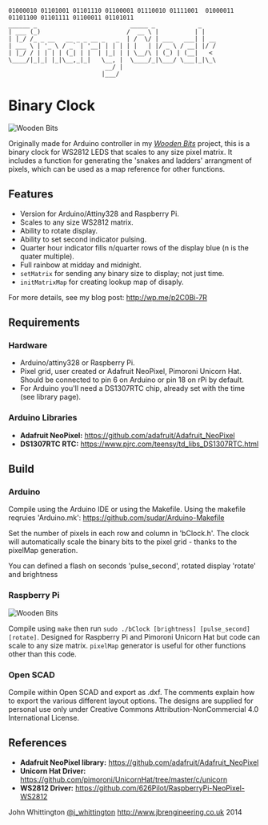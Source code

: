 
```
01000010 01101001 01101110 01100001 01110010 01111001  01000011 01101100 01101111 01100011 01101011
______ _                          _____ _            _    
| ___ (_)                        /  __ \ |          | |   
| |_/ /_ _ __   __ _ _ __ _   _  | /  \/ | ___   ___| | __
| ___ \ | '_ \ / _` | '__| | | | | |   | |/ _ \ / __| |/ /
| |_/ / | | | | (_| | |  | |_| | | \__/\ | (_) | (__|   < 
\____/|_|_| |_|\__,_|_|   \__, |  \____/_|\___/ \___|_|\_\
                           __/ |                          
                          |___/                           
```

# Binary Clock

![Wooden Bits](http://i.imgur.com/n8bL5TM.gif)

Originally made for Arduino controller in my [*Wooden Bits*](http://wp.me/p2C0Bi-7R) project, this is a
binary clock for WS2812 LEDS that scales to any size pixel matrix. It includes
a function for generating the 'snakes and ladders' arrangment of pixels, which
can be used as a map reference for other functions.

## Features

* Version for Arduino/Attiny328 and Raspberry Pi.
* Scales to any size WS2812 matrix.
* Ability to rotate display.
* Ability to set second indicator pulsing.
* Quarter hour indicator fills n/quarter rows of the display blue (n is the
  quater multiple).
* Full rainbow at midday and midnight.
* `setMatrix` for sending any binary size to display; not just time.
* `initMatrixMap` for creating lookup map of disaply.

For more details, see my blog post: http://wp.me/p2C0Bi-7R

## Requirements

### Hardware

* Arduino/attiny328 or Raspberry Pi.
* Pixel grid, user created or Adafruit NeoPixel, Pimoroni Unicorn Hat. Should
  be connected to pin 6 on Arduino or pin 18 on rPi by default.
* For Arduino you'll need a DS1307RTC chip, already set with the time (see
  library page).

### Arduino Libraries  

* **Adafruit NeoPixel:** https://github.com/adafruit/Adafruit_NeoPixel
* **DS1307RTC RTC:** https://www.pjrc.com/teensy/td_libs_DS1307RTC.html

## Build

### Arduino

Compile using the Arduino IDE or using the Makefile. Using the makefile reqruies 'Arduino.mk':
https://github.com/sudar/Arduino-Makefile

Set the number of pixels in each row and column in 'bClock.h'. The clock will automatically scale
the binary bits to the pixel grid - thanks to the pixelMap generation.

You can defined a flash on seconds 'pulse_second', rotated display 'rotate' and brightness

### Raspberry Pi

![Wooden Bits](http://i.imgur.com/KnXqW3E.gif)

Compile using `make` then run `sudo ./bClock [brightness] [pulse_second] [rotate]`. Designed for Raspberry Pi
and Pimoroni Unicorn Hat but code can scale to any size matrix. `pixelMap` generator is useful for 
other functions other than this code.

### Open SCAD

Compile within Open SCAD and export as .dxf. The comments explain how to
export the various different layout options. The designs are supplied for personal
use only under Creative Commons Attribution-NonCommercial 4.0 International
License.

## References

* **Adafruit NeoPixel library:** https://github.com/adafruit/Adafruit_NeoPixel
* **Unicorn Hat Driver:** https://github.com/pimoroni/UnicornHat/tree/master/c/unicorn
* **WS2812 Driver:** https://github.com/626Pilot/RaspberryPi-NeoPixel-WS2812

John Whittington [@j_whittington](http://www.twitter.com/j_whittington) http://www.jbrengineering.co.uk 2014

